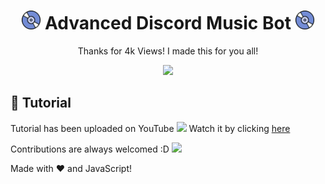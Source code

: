 <h1 align="center"><img src="./assets/Music.gif" width="30px"> Advanced Discord Music Bot <img src="./assets/Music.gif" width="30px"></h1>
<p align="center">Thanks for 4k Views! I made this for you all!</p>
<div align="center"><img src="./assets/banner.gif"></div>

## 📝 Tutorial
Tutorial has been uploaded on YouTube <img src="https://www.youtube.com/about/static/svgs/icons/brand-resources/YouTube_icon_full-color.svg?cache=f2ec7a5" width="30px"> Watch it by clicking [here](https://youtu.be/DQXuTaYa31I)

Contributions are always welcomed :D
<a href="https://github.com/SudhanPlayz/Discord-MusicBot/graphs/contributors">
  <img src="https://cdn.discordapp.com/attachments/799687319300603924/806221133389103145/unknown.png" />
</a>

Made with :heart: and JavaScript!
